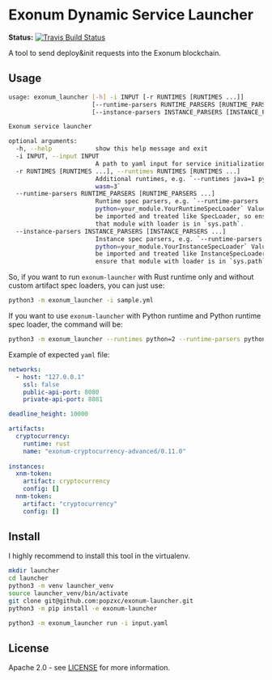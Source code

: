 # Exonum Dynamic Service Launcher

**Status:**
[![Travis Build Status](https://travis-ci.org/popzxc/exonum-launcher.svg?branch=master)](https://travis-ci.org/popzxc/exonum-launcher)

A tool to send deploy&init requests into the Exonum blockchain.

## Usage

```sh
usage: exonum_launcher [-h] -i INPUT [-r RUNTIMES [RUNTIMES ...]]
                       [--runtime-parsers RUNTIME_PARSERS [RUNTIME_PARSERS ...]]
                       [--instance-parsers INSTANCE_PARSERS [INSTANCE_PARSERS ...]]

Exonum service launcher

optional arguments:
  -h, --help            show this help message and exit
  -i INPUT, --input INPUT
                        A path to yaml input for service initialization
  -r RUNTIMES [RUNTIMES ...], --runtimes RUNTIMES [RUNTIMES ...]
                        Additional runtimes, e.g. `--runtimes java=1 python=2
                        wasm=3`
  --runtime-parsers RUNTIME_PARSERS [RUNTIME_PARSERS ...]
                        Runtime spec parsers, e.g. `--runtime-parsers
                        python=your_module.YourRuntimeSpecLoader` Values will
                        be imported and treated like SpecLoader, so ensure
                        that module with loader is in `sys.path`.
  --instance-parsers INSTANCE_PARSERS [INSTANCE_PARSERS ...]
                        Instance spec parsers, e.g. `--runtime-parsers
                        python=your_module.YourInstanceSpecLoader` Values will
                        be imported and treated like InstanceSpecLoader, so
                        ensure that module with loader is in `sys.path`.
```

So, if you want to run `exonum-launcher` with Rust runtime only and without custom artifact spec loaders, you can just use:

```sh
python3 -m exonum_launcher -i sample.yml
```

If you want to use `exonum-launcher` with Python runtime and Python runtime spec loader, the command will be:

```sh
python3 -m exonum_launcher --runtimes python=2 --runtime-parsers python=exonum_launcher.runtimes.python.PythonSpecLoader -i sample.yml
```

Example of expected `yaml` file:

```yaml
networks:
  - host: "127.0.0.1"
    ssl: false
    public-api-port: 8080
    private-api-port: 8081

deadline_height: 10000

artifacts:
  cryptocurrency:
    runtime: rust
    name: "exonum-cryptocurrency-advanced/0.11.0"
  
instances:
  xnm-token:
    artifact: cryptocurrency
    config: []
  nnm-token:
    artifact: "cryptocurrency"
    config: []
```

## Install

I highly recommend to install this tool in the virtualenv.

```sh
mkdir launcher
cd launcher
python3 -m venv launcher_venv
source launcher_venv/bin/activate
git clone git@github.com:popzxc/exonum-launcher.git
python3 -m pip install -e exonum-launcher

python3 -m exonum_launcher run -i input.yaml
```

## License
Apache 2.0 - see [LICENSE](LICENSE) for more information.
